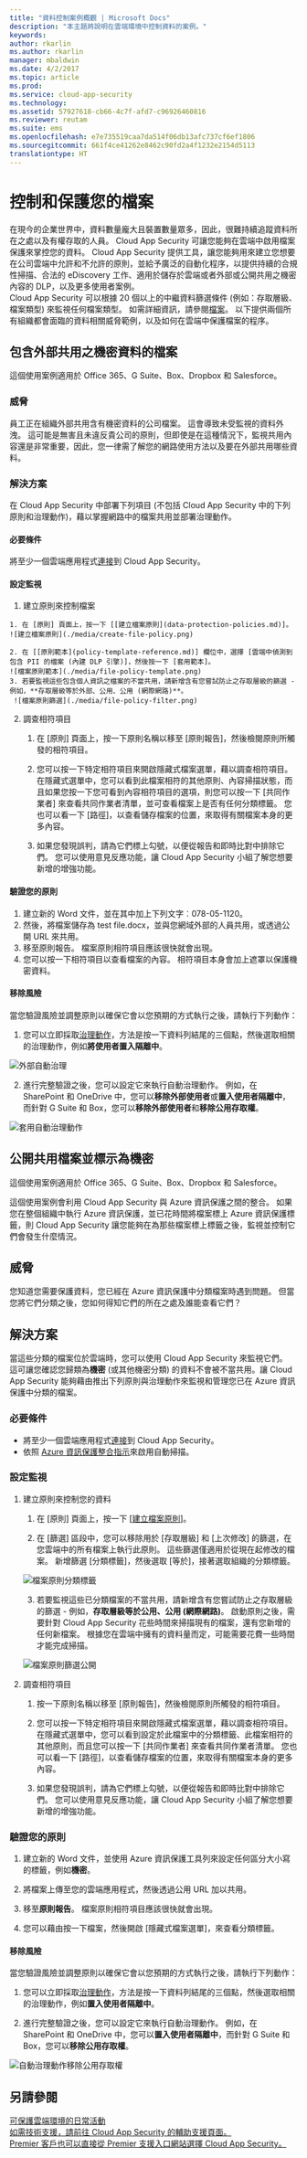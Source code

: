 ```yaml
---
title: "資料控制案例概觀 | Microsoft Docs"
description: "本主題將說明在雲端環境中控制資料的案例。"
keywords: 
author: rkarlin
ms.author: rkarlin
manager: mbaldwin
ms.date: 4/2/2017
ms.topic: article
ms.prod: 
ms.service: cloud-app-security
ms.technology: 
ms.assetid: 57927618-cb66-4c7f-afd7-c96926460816
ms.reviewer: reutam
ms.suite: ems
ms.openlocfilehash: e7e735519caa7da514f06db13afc737cf6ef1806
ms.sourcegitcommit: 661f4ce41262e8462c90fd2a4f1232e2154d5113
translationtype: HT
---
```

# <a name="controlling-and-protecting-your-files"></a>控制和保護您的檔案  

在現今的企業世界中，資料數量龐大且裝置數量眾多，因此，很難持續追蹤資料所在之處以及有權存取的人員。 Cloud App Security 可讓您能夠在雲端中啟用檔案保護來掌控您的資料。 Cloud App Security 提供工具，讓您能夠用來建立您想要在公司雲端中允許和不允許的原則，並給予廣泛的自動化程序，以提供持續的合規性掃描、合法的 eDiscovery 工作、適用於儲存於雲端或者外部或公開共用之機密內容的 DLP，以及更多使用者案例。  
Cloud App Security 可以根據 20 個以上的中繼資料篩選條件 (例如：存取層級、檔案類型) 來監視任何檔案類型。 如需詳細資訊，請參閱[檔案](file-filters.md)。 以下提供兩個所有組織都會面臨的資料相關威脅範例，以及如何在雲端中保護檔案的程序。
 
## <a name="files-that-contain-sensitive-data-are-being-shared-externally"></a>包含外部共用之機密資料的檔案 

這個使用案例適用於 Office 365、G Suite、Box、Dropbox 和 Salesforce。

### <a name="the-threat"></a>威脅
員工正在組織外部共用含有機密資料的公司檔案。 這會導致未受監視的資料外洩。 這可能是無害且未違反貴公司的原則，但即使是在這種情況下，監視共用內容還是非常重要，因此，您一律需了解您的網路使用方法以及要在外部共用哪些資料。

### <a name="the-solution"></a>解決方案
在 Cloud App Security 中部署下列項目 (不包括 Cloud App Security 中的下列原則和治理動作)，藉以掌握網路中的檔案共用並部署治理動作。

#### <a name="prerequisites"></a>必要條件

將至少一個雲端應用程式[連接](enable-instant-visibility-protection-and-governance-actions-for-your-apps.md)到 Cloud App Security。

#### <a name="setting-up-monitoring"></a>設定監視

1.    建立原則來控制檔案

    1. 在 [原則] 頁面上，按一下 [[建立檔案原則](data-protection-policies.md)]。 
    ![建立檔案原則](./media/create-file-policy.png)

    2. 在 [[原則範本](policy-template-reference.md)] 欄位中，選擇 [雲端中偵測到包含 PII 的檔案 (內建 DLP 引擎)]，然後按一下 [套用範本]。 
    ![檔案原則範本](./media/file-policy-template.png)
    3. 若要監視這些包含個人資訊之檔案的不當共用，請新增含有您嘗試防止之存取層級的篩選 - 例如，**存取層級等於外部、公用、公用 (網際網路)**。 
     ![檔案原則篩選](./media/file-policy-filter.png)

2. 調查相符項目
    
    1. 在 [原則] 頁面上，按一下原則名稱以移至 [原則報告]，然後檢閱原則所觸發的相符項目。

    2. 您可以按一下特定相符項目來開啟隱藏式檔案選單，藉以調查相符項目。 在隱藏式選單中，您可以看到此檔案相符的其他原則、內容掃描狀態，而且如果您按一下您可看到內容相符項目的選項，則您可以按一下 [共同作業者] 來查看共同作業者清單，並可查看檔案上是否有任何分類標籤。 您也可以看一下 [路徑]，以查看儲存檔案的位置，來取得有關檔案本身的更多內容。
    
    3. 如果您發現誤判，請為它們標上勾號，以便從報告和即時比對中排除它們。 您可以使用意見反應功能，讓 Cloud App Security 小組了解您想要新增的增強功能。 


#### <a name="validating-your-policy"></a>驗證您的原則

1. 建立新的 Word 文件，並在其中加上下列文字︰078-05-1120。
2. 然後，將檔案儲存為 test file.docx，並與您網域外部的人員共用，或透過公開 URL 來共用。 
3. 移至原則報告。 檔案原則相符項目應該很快就會出現。 
4. 您可以按一下相符項目以查看檔案的內容。 相符項目本身會加上遮罩以保護機密資料。 

#### <a name="removing-the-risk"></a>移除風險

當您驗證風險並調整原則以確保它會以您預期的方式執行之後，請執行下列動作： 
  1. 您可以立即採取[治理動作](governance-actions.md)，方法是按一下資料列結尾的三個點，然後選取相關的治理動作，例如**將使用者置入隔離中**。

 ![外部自動治理](./media/auto-gov-external.png)

   2. 進行完整驗證之後，您可以設定它來執行自動治理動作。 例如，在 SharePoint 和 OneDrive 中，您可以**移除外部使用者**或**置入使用者隔離中**，而針對 G Suite 和 Box，您可以**移除外部使用者**和**移除公用存取權**。

  ![套用自動治理動作](./media/apply-automatic-gov-actions.png)

## <a name="files-shared-publicly-and-labeled-as-confidential"></a>公開共用檔案並標示為機密

這個使用案例適用於 Office 365、G Suite、Box、Dropbox 和 Salesforce。

這個使用案例會利用 Cloud App Security 與 Azure 資訊保護之間的整合。 如果您在整個組織中執行 Azure 資訊保護，並已花時間將檔案標上 Azure 資訊保護標籤，則 Cloud App Security 讓您能夠在為那些檔案標上標籤之後，監視並控制它們會發生什麼情況。

## <a name="the-threat"></a>威脅

您知道您需要保護資料，您已經在 Azure 資訊保護中分類檔案時遇到問題。 但當您將它們分類之後，您如何得知它們的所在之處及誰能查看它們？ 

## <a name="the-solution"></a>解決方案
 當這些分類的檔案位於雲端時，您可以使用 Cloud App Security 來監視它們。 這可讓您確認您歸類為**機密** (或其他機密分類) 的資料不會被不當共用。讓 Cloud App Security 能夠藉由推出下列原則與治理動作來監視和管理您已在 Azure 資訊保護中分類的檔案。

### <a name="prerequisites"></a>必要條件

- 將至少一個雲端應用程式[連接](enable-instant-visibility-protection-and-governance-actions-for-your-apps.md)到 Cloud App Security。
- 依照 [Azure 資訊保護整合指示](azip-integration.md)來啟用自動掃描。

### <a name="setting-up-monitoring"></a>設定監視

1. 建立原則來控制您的資料    
    
    1. 在 [原則] 頁面上，按一下 [[建立檔案原則](data-protection-policies.md)]。 

    2.    在 [篩選] 區段中，您可以移除用於 [存取層級] 和 [上次修改] 的篩選，在您雲端中的所有檔案上執行此原則。 這些篩選僅適用於從現在起修改的檔案。 新增篩選 [分類標籤]，然後選取 [等於]，接著選取組織的分類標籤。 
    
    ![檔案原則分類標籤](./media/file-policy-class-label.png)

    3.    若要監視這些已分類檔案的不當共用，請新增含有您嘗試防止之存取層級的篩選 - 例如，**存取層級等於公用、公用 (網際網路)**。  啟動原則之後，需要針對 Cloud App Security 花些時間來掃描現有的檔案，還有您新增的任何新檔案。 根據您在雲端中擁有的資料量而定，可能需要花費一些時間才能完成掃描。

    ![檔案原則篩選公開](./media/file-policy-filter-public.png)

2. 調查相符項目

    1. 按一下原則名稱以移至 [原則報告]，然後檢閱原則所觸發的相符項目。
    
    2. 您可以按一下特定相符項目來開啟隱藏式檔案選單，藉以調查相符項目。 在隱藏式選單中，您可以看到設定於此檔案中的分類標籤、此檔案相符的其他原則，而且您可以按一下 [共同作業者] 來查看共同作業者清單。 您也可以看一下 [路徑]，以查看儲存檔案的位置，來取得有關檔案本身的更多內容。
      
    3. 如果您發現誤判，請為它們標上勾號，以便從報告和即時比對中排除它們。 您可以使用意見反應功能，讓 Cloud App Security 小組了解您想要新增的增強功能。 


### <a name="validating-your-policy"></a>驗證您的原則

1. 建立新的 Word 文件，並使用 Azure 資訊保護工具列來設定任何區分大小寫的標籤，例如**機密**。 

2. 將檔案上傳至您的雲端應用程式，然後透過公用 URL 加以共用。 

3. 移至**原則報告**。 檔案原則相符項目應該很快就會出現。 

4. 您可以藉由按一下檔案，然後開啟 [隱藏式檔案選單]，來查看分類標籤。 


#### <a name="removing-the-risk"></a>移除風險

當您驗證風險並調整原則以確保它會以您預期的方式執行之後，請執行下列動作： 

1. 您可以立即採取[治理動作](governance-actions.md)，方法是按一下資料列結尾的三個點，然後選取相關的治理動作，例如**置入使用者隔離中**。
    
2. 進行完整驗證之後，您可以設定它來執行自動治理動作。 例如，在 SharePoint 和 OneDrive 中，您可以**置入使用者隔離中**，而針對 G Suite 和 Box，您可以**移除公用存取權**。
 
 ![自動治理動作移除公用存取權](./media/gov-action-public-access.png)

## <a name="see-also"></a>另請參閱  
[可保護雲端環境的日常活動](daily-activities-to-protect-your-cloud-environment.md)   
[如需技術支援，請前往 Cloud App Security 的輔助支援頁面。](http://support.microsoft.com/oas/default.aspx?prid=16031)   
[Premier 客戶也可以直接從 Premier 支援入口網站選擇 Cloud App Security。](https://premier.microsoft.com/)  
  
  